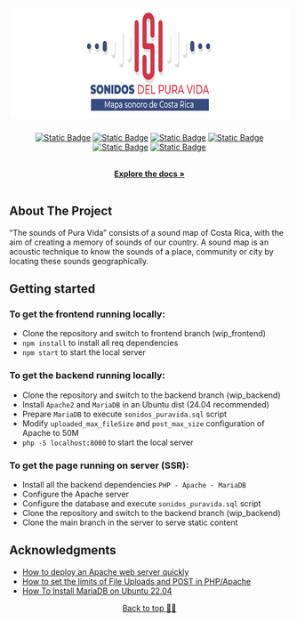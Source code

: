 <a id="readme-top"></a>
<!--
*** Thanks for checking out the Best-README-Template. If you have a suggestion
*** that would make this better, please fork the repo and create a pull request
*** or simply open an issue with the tag "enhancement".
*** Don't forget to give the project a star!
*** Thanks again! Now go create something AMAZING! :D
-->



<!-- PROJECT SHIELDS -->
<!--
*** I'm using markdown "reference style" links for readability.
*** Reference links are enclosed in brackets [ ] instead of parentheses ( ).
*** See the bottom of this document for the declaration of the reference variables
*** for contributors-url, forks-url, etc. This is an optional, concise syntax you may use.
*** https://www.markdownguide.org/basic-syntax/#reference-style-links
-->

<!-- PROJECT LOGO -->
<br />
<h1 align="center">
  <a href="https://github.com/ALEXUSCR-27/Sonidos-PuraVida">
    <img src="images/BannerSonidos.png" alt="Logo" width="auto" height="200">
  </a>
</h1>
<div align="center">
  
  [![Static Badge](https://img.shields.io/badge/v18.2.0-blue?label=React)](https://es.react.dev/)
  [![Static Badge](https://img.shields.io/badge/v1.5.0-blue?label=Axios)](https://axios-http.com/docs/intro)
  [![Static Badge](https://img.shields.io/badge/v1.9.4-green?label=Leaflet)](https://leafletjs.com/)
  [![Static Badge](https://img.shields.io/badge/v10.6-purple?label=MariaDB)](https://mariadb.org/)
  [![Static Badge](https://img.shields.io/badge/v8.1.2-%23D3D3D3?label=PHP)](https://www.php.net/)
  [![Static Badge](https://img.shields.io/badge/v24.04.1-orange?label=Ubuntu)](https://ubuntu.com/)
  
  <p align="center">
    <br />
    <a href="https://github.com/ALEXUSCR-27/Sonidos-PuraVida"><strong>Explore the docs »</strong></a>
    <br />
    <br />
    
  </p>
</div>

## About The Project

“The sounds of Pura Vida” consists of a sound map of Costa Rica, with the aim of creating a memory of sounds of our country.
A sound map is an acoustic technique to know the sounds of a place, community or city by locating these sounds geographically.

## Getting started

### To get the frontend running locally:

- Clone the repository and switch to frontend branch (wip_frontend)
- `npm install` to install all req dependencies
- `npm start` to start the local server

### To get the backend running locally:
- Clone the repository and switch to the backend branch (wip_backend)
- Install `Apache2` and `MariaDB` in an Ubuntu dist (24.04 recommended)
- Prepare `MariaDB` to execute `sonidos_puravida.sql` script
- Modify `uploaded_max_fileSize` and `post_max_size` configuration of Apache to 50M
- `php -S localhost:8000` to start the local server

### To get the page running on server (SSR):
- Install all the backend dependencies `PHP - Apache - MariaDB`
- Configure the Apache server
- Configure the database and execute `sonidos_puravida.sql` script
- Clone the repository and switch to the backend branch (wip_backend)
- Clone the main branch in the server to serve static content

<!-- ACKNOWLEDGMENTS -->
## Acknowledgments

* [How to deploy an Apache web server quickly](https://www.redhat.com/sysadmin/install-apache-web-server)
* [How to set the limits of File Uploads and POST in PHP/Apache](https://eorisis.com/blog/articles/tutorials/how-to-set-the-limits-of-file-uploads-and-post-in-php-apache)
* [How To Install MariaDB on Ubuntu 22.04](https://www.digitalocean.com/community/tutorials/how-to-install-mariadb-on-ubuntu-22-04)


<p align="center"><a href="#readme-top">Back to top ☝🏼</a></p>


